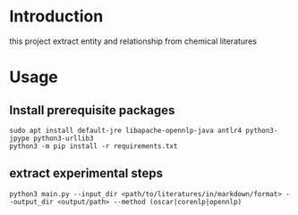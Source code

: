 # Introduction

this project extract entity and relationship from chemical literatures

# Usage

## Install prerequisite packages

```shell
sudo apt install default-jre libapache-opennlp-java antlr4 python3-jpype python3-urllib3
python3 -m pip install -r requirements.txt
```

## extract experimental steps

```shell
python3 main.py --input_dir <path/to/literatures/in/markdown/format> --output_dir <output/path> --method (oscar|corenlp|opennlp)
```
